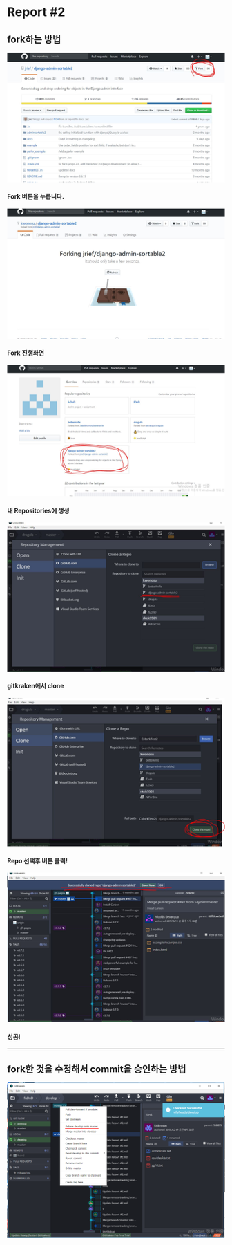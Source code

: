 Report #2 
===========

fork하는 방법
-----------


![fork1](./img/fork1.JPG "fork")
#### Fork 버튼을 누릅니다.

![fork1](./img/fork2.JPG "fork")
#### Fork 진행화면

![fork1](./img/fork3.JPG "fork")
#### 내 Repositories에 생성

![fork1](./img/fork4.JPG "fork")
#### gitkraken에서 clone

![fork1](./img/fork5.JPG "fork")
#### Repo 선택후 버튼 클릭!

![fork1](./img/fork6.JPG "fork")
#### 성공!

- - -

fork한 것을 수정해서 commit을 승인하는 방법
-----------

![fork1](./img/commit.png "fork")
